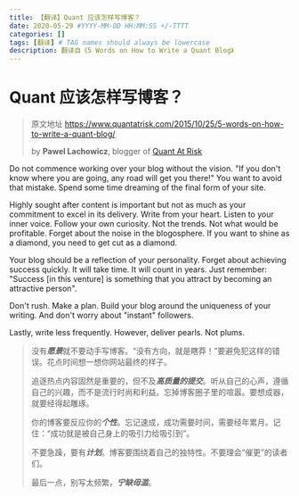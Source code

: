 ```yaml
---
title: 【翻译】Quant 应该怎样写博客？
date: 2020-05-29 #YYYY-MM-DD HH:MM:SS +/-TTTT
categories: []
tags: [翻译] # TAG names should always be lowercase
description: 翻译自《5 Words on How to Write a Quant Blog》
---
```


# Quant 应该怎样写博客？

> 原文地址 https://www.quantatrisk.com/2015/10/25/5-words-on-how-to-write-a-quant-blog/
>
> by **Pawel Lachowicz**, blogger of [Quant At Risk](https://www.quantatrisk.com/)

Do not commence working over your blog without the vision. "If you don't know where you are going, any road will get you there!" You want to avoid that mistake. Spend some time dreaming of the final form of your site.

Highly sought after content is important but not as much as your commitment to excel in its delivery. Write from your heart. Listen to your inner voice. Follow your own curiosity. Not the trends. Not what would be profitable. Forget about the noise in the blogosphere. If you want to shine as a diamond, you need to get cut as a diamond.

Your blog should be a reflection of your personality. Forget about achieving success quickly. It will take time. It will count in years. Just remember: "Success [in this venture] is something that you attract by becoming an attractive person".

Don't rush. Make a plan. Build your blog around the uniqueness of your writing. And don't worry about "instant" followers.

Lastly, write less frequently. However, deliver pearls. Not plums.

> 没有***愿景***就不要动手写博客。“没有方向，就是瞎莽！”要避免犯这样的错误。花点时间想一想你网站最终的样子。
>
> 追逐热点内容固然是重要的，但不及***高质量的提交***。听从自己的心声，遵循自己的兴趣，而不是流行时尚和利益。忘掉博客圈子里的喧嚣。要想成器，就要经得起雕琢。
>
> 你的博客要反应你的***个性***。忘记速成，成功需要时间，需要经年累月。记住：“成功就是被自己身上的吸引力给吸引到”。
>
> 不要急躁，要有***计划***。博客要围绕着自己的独特性。不要理会“催更”的读者们。
>
> 最后一点，别写太频繁，***宁缺毋滥***。
